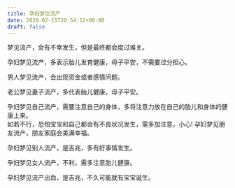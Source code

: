```yaml
---
title: 孕妇梦见流产
date: 2020-02-15T20:54:12+08:00
draft: false
---
```


梦见流产，会有不幸发生，但是最终都会度过难关。<br>

孕妇梦见流产，多表示胎儿发育健康，母子平安，不需要过分担心。<br>

男人梦见流产，会出现资金或者感情问题。<br>

老公梦见妻子流产，多代表胎儿健康，母子平安。<br>

孕妇梦见自己流产，需要注意自己的身体，多将注意力放在自己的胎儿和身体的健康上来。<br>
如若不行，恐怕宝宝和自己都会有不良状况发生，需多加注意，小心!
孕妇梦见朋友流产，朋友家庭会美满幸福。<br>

孕妇梦见别人流产，是吉兆，多有好事情发生。<br>

孕妇梦见女人流产，不利，需多注意胎儿健康。<br>

孕妇梦见流产出血，是吉兆，不久可能就有宝宝诞生。<br>
